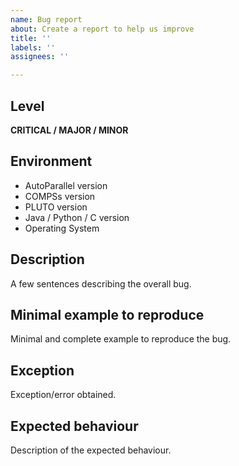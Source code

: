 ```yaml
---
name: Bug report
about: Create a report to help us improve
title: ''
labels: ''
assignees: ''

---
```


## Level
**CRITICAL / MAJOR / MINOR**

## Environment
* AutoParallel version
* COMPSs version
* PLUTO version
* Java / Python / C version
* Operating System

## Description
A few sentences describing the overall bug.

## Minimal example to reproduce
Minimal and complete example to reproduce the bug.

## Exception
Exception/error obtained.

## Expected behaviour
Description of the expected behaviour.

